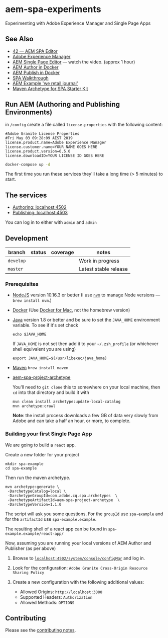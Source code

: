 # aem-spa-experiments

Experimenting with Adobe Experience Manager and Single Page Apps

## See Also

- [42 — AEM SPA Editor](https://42.industrieit.com/pages/viewpage.action?spaceKey=Partners&title=AEM+SPA+Editor)
- [Adobe Experience Manager](https://helpx.adobe.com/support/experience-manager/6-5.html)
- [AEM Single Page Editor](https://helpx.adobe.com/experience-manager/kt/eseminars/gems/aem-spa-editor.html) — watch the video. (approx 1 hour)
- [AEM Author in Docker](https://hub.docker.com/r/pawangonnakuti/aem-author)
- [AEM Publish in Docker](https://hub.docker.com/r/pawangonnakuti/aem-publish)
- [SPA Walkthrough](https://helpx.adobe.com/experience-manager/6-5/sites/developing/using/spa-walkthrough.html)
- [AEM Example 'we retail journal'](https://github.com/adobe/aem-sample-we-retail-journal)
- [Maven Archetype for SPA Starter Kit](https://github.com/adobe/aem-spa-project-archetype)

## Run AEM (Authoring and Publishing Environments)

in `/config` create a file called `license.properties` with the following content:

```env
#Adobe Granite License Properties
#Fri May 03 09:28:09 AEST 2019
license.product.name=Adobe Experience Manager
license.customer.name=YOUR NAME GOES HERE
license.product.version=6.5.0
license.downloadID=YOUR LICENSE ID GOES HERE
```

```sh
docker-compose up -d
```

The first time you run these services they'll take a long time (> 5 minutes) to start.

## The services

- [Authoring: localhost:4502](https://localhost:4502)
- [Publishing: localhost:4503](https://localhost:4503)

You can log in to either with `admin` and `admin`

## Development

<!-- prettier-ignore -->
| branch | status | coverage | notes |
| ------ | ------ | -------- | ----- |
| `develop` |  |  | Work in progress |
| `master`  |  |  | Latest stable release |

### Prerequisites

- [NodeJS](https://nodejs.org) version 10.16.3 or better (I use [`nvm`](https://github.com/creationix/nvm) to manage Node versions — `brew install nvm`.)
- [Docker](https://www.docker.com) (Use [Docker for Mac](https://docs.docker.com/docker-for-mac/), not the homebrew version)
- [Java](https://www.java.com/en/download/) version 1.8 or better and be sure to set the `JAVA_HOME` environment variable.  To see if it's set check

      echo $JAVA_HOME

  If `JAVA_HOME` is not set then add it to your `~/.zsh_profile` (or whichever shell equivalent you are using)

      export JAVA_HOME=$(/usr/libexec/java_home)

- [Maven](https://maven.apache.org/) `brew install maven`
- [aem-spa-project-archetype](https://github.com/adobe/aem-spa-project-archetype)

  You'll need to `git clone` this to somewhere on your local machine, then `cd` into that directory and build it with

      mvn clean install archetype:update-local-catalog
      mvn archetype:crawl

  **Note**: the install process downloads a few GB of data very slowly from Adobe and can take a half an hour, or more, to complete.

### Building your first Single Page App

We are going to build a `react` app.

Create a new folder for your project

    mkdir spa-example
    cd spa-example

Then run the maven archetype.

    mvn archetype:generate \
     -DarchetypeCatalog=local \
     -DarchetypeGroupId=com.adobe.cq.spa.archetypes  \
     -DarchetypeArtifactId=aem-spa-project-archetype  \
     -DarchetypeVersion=1.1.0

The script will ask you some questions. For the `groupId` use `spa-example` and for the `artifactId` use `spa-example.example`.

The resulting shell of a react app can be found in `spa-example.example/react-app/`

Now, assuming you are running your local versions of AEM Author and Publisher (as per above)

1. Browse to [`localhost:4502/system/console/configMgr`](http://localhost:4502/system/console/configMgr) and log in.
2. Look for the configuration: `Adobe Granite Cross-Origin Resource Sharing Policy`
3. Create a new configuration with the following additional values:

   - Allowed Origins: `http://localhost:3000`
   - Supported Headers: `Authorization`
   - Allowed Methods: `OPTIONS`


## Contributing

Please see the [contributing notes](CONTRIBUTING.md).

